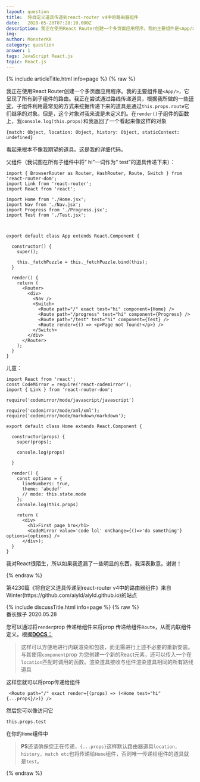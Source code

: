 ```yaml
---
layout: question
title:  将自定义道具传递到react-router v4中的路由器组件
date:   2020-05-28T07:28:10.000Z
description: 我正在使用React Router创建一个多页面应用程序。我的主要组件是<App/>，它呈现了所有到子组件的路由。我正在尝试通过路线传递道具，根据我所做的...
img: 
author: MonsterKK
category: question
answer: 1
tags: JavaScript React.js
topic: React.js
---
```

<div class="article-root">
  <div class="article">
    {% include articleTitle.html info=page %}
    {% raw %}
    <div class="article-content"><p><font style="vertical-align: inherit;"><font style="vertical-align: inherit;">我正在使用React Router创建一个多页面应用程序。</font><font style="vertical-align: inherit;">我的主要组件是</font></font><code>&lt;App/&gt;</code><font style="vertical-align: inherit;"><font style="vertical-align: inherit;">，它呈现了所有到子组件的路由。</font><font style="vertical-align: inherit;">我正在尝试通过路线传递道具，根据</font><font style="vertical-align: inherit;">我所做的</font><font style="vertical-align: inherit;">一些</font></font><a href="https://github.com/ReactTraining/react-router/issues/4105" rel="noreferrer"><font style="vertical-align: inherit;"><font style="vertical-align: inherit;">研究</font></font></a><font style="vertical-align: inherit;"><font style="vertical-align: inherit;">，子组件利用最常见的方式来挖掘传递下来的道具是通过</font></font><code>this.props.route</code><font style="vertical-align: inherit;"><font style="vertical-align: inherit;">它们继承</font><font style="vertical-align: inherit;">的</font><font style="vertical-align: inherit;">对象。</font><font style="vertical-align: inherit;">但是，这个对象对我来说是未定义的。</font><font style="vertical-align: inherit;">在</font></font><code>render()</code><font style="vertical-align: inherit;"><font style="vertical-align: inherit;">子组件的函数上，我</font></font><code>console.log(this.props)</code><font style="vertical-align: inherit;"><font style="vertical-align: inherit;">和我返回了一个看起来像这样的对象</font></font></p>

<pre class="lang-js prettyprint prettyprinted" style=""><code><span class="pun">{</span><span class="pln">match</span><span class="pun">:</span><span class="pln"> </span><span class="typ">Object</span><span class="pun">,</span><span class="pln"> location</span><span class="pun">:</span><span class="pln"> </span><span class="typ">Object</span><span class="pun">,</span><span class="pln"> history</span><span class="pun">:</span><span class="pln"> </span><span class="typ">Object</span><span class="pun">,</span><span class="pln"> staticContext</span><span class="pun">:</span><span class="pln"> </span><span class="kwd">undefined</span><span class="pun">}</span></code></pre>

<p><font style="vertical-align: inherit;"><font style="vertical-align: inherit;">看起来根本不像我期望的道具。</font><font style="vertical-align: inherit;">这是我的详细代码。</font></font></p>

<p><font style="vertical-align: inherit;"><font style="vertical-align: inherit;">父组件（我试图在所有子组件中将“ hi”一词作为“ test”的道具传递下来）： </font></font></p>

<pre class="lang-js prettyprint prettyprinted" style=""><code><span class="kwd">import</span><span class="pln"> </span><span class="pun">{</span><span class="pln"> </span><span class="typ">BrowserRouter</span><span class="pln"> as </span><span class="typ">Router</span><span class="pun">,</span><span class="pln"> </span><span class="typ">HashRouter</span><span class="pun">,</span><span class="pln"> </span><span class="typ">Route</span><span class="pun">,</span><span class="pln"> </span><span class="typ">Switch</span><span class="pln"> </span><span class="pun">}</span><span class="pln"> </span><span class="kwd">from</span><span class="pln"> </span><span class="str">'react-router-dom'</span><span class="pun">;</span><span class="pln">
</span><span class="kwd">import</span><span class="pln"> </span><span class="typ">Link</span><span class="pln"> </span><span class="kwd">from</span><span class="pln"> </span><span class="str">'react-router'</span><span class="pun">;</span><span class="pln">
</span><span class="kwd">import</span><span class="pln"> </span><span class="typ">React</span><span class="pln"> </span><span class="kwd">from</span><span class="pln"> </span><span class="str">'react'</span><span class="pun">;</span><span class="pln">

</span><span class="kwd">import</span><span class="pln"> </span><span class="typ">Home</span><span class="pln"> </span><span class="kwd">from</span><span class="pln"> </span><span class="str">'./Home.jsx'</span><span class="pun">;</span><span class="pln">
</span><span class="kwd">import</span><span class="pln"> </span><span class="typ">Nav</span><span class="pln"> </span><span class="kwd">from</span><span class="pln"> </span><span class="str">'./Nav.jsx'</span><span class="pun">;</span><span class="pln">
</span><span class="kwd">import</span><span class="pln"> </span><span class="typ">Progress</span><span class="pln"> </span><span class="kwd">from</span><span class="pln"> </span><span class="str">'./Progress.jsx'</span><span class="pun">;</span><span class="pln">
</span><span class="kwd">import</span><span class="pln"> </span><span class="typ">Test</span><span class="pln"> </span><span class="kwd">from</span><span class="pln"> </span><span class="str">'./Test.jsx'</span><span class="pun">;</span><span class="pln">



</span><span class="kwd">export</span><span class="pln"> </span><span class="kwd">default</span><span class="pln"> </span><span class="kwd">class</span><span class="pln"> </span><span class="typ">App</span><span class="pln"> extends </span><span class="typ">React</span><span class="pun">.</span><span class="typ">Component</span><span class="pln"> </span><span class="pun">{</span><span class="pln">

  </span><span class="kwd">constructor</span><span class="pun">()</span><span class="pln"> </span><span class="pun">{</span><span class="pln">
    super</span><span class="pun">();</span><span class="pln">

    </span><span class="kwd">this</span><span class="pun">.</span><span class="pln">_fetchPuzzle </span><span class="pun">=</span><span class="pln"> </span><span class="kwd">this</span><span class="pun">.</span><span class="pln">_fetchPuzzle</span><span class="pun">.</span><span class="pln">bind</span><span class="pun">(</span><span class="kwd">this</span><span class="pun">);</span><span class="pln">
  </span><span class="pun">}</span><span class="pln">

  render</span><span class="pun">()</span><span class="pln"> </span><span class="pun">{</span><span class="pln">
    </span><span class="kwd">return</span><span class="pln"> </span><span class="pun">(</span><span class="pln">
      </span><span class="pun">&lt;</span><span class="typ">Router</span><span class="pun">&gt;</span><span class="pln">
        </span><span class="pun">&lt;</span><span class="pln">div</span><span class="pun">&gt;</span><span class="pln">
          </span><span class="pun">&lt;</span><span class="typ">Nav</span><span class="pln"> </span><span class="pun">/&gt;</span><span class="pln">
          </span><span class="pun">&lt;</span><span class="typ">Switch</span><span class="pun">&gt;</span><span class="pln">
            </span><span class="pun">&lt;</span><span class="typ">Route</span><span class="pln"> path</span><span class="pun">=</span><span class="str">"/"</span><span class="pln"> exact test</span><span class="pun">=</span><span class="str">"hi"</span><span class="pln"> component</span><span class="pun">={</span><span class="typ">Home</span><span class="pun">}</span><span class="pln"> </span><span class="pun">/&gt;</span><span class="pln">
            </span><span class="pun">&lt;</span><span class="typ">Route</span><span class="pln"> path</span><span class="pun">=</span><span class="str">"/progress"</span><span class="pln"> test</span><span class="pun">=</span><span class="str">"hi"</span><span class="pln"> component</span><span class="pun">={</span><span class="typ">Progress</span><span class="pun">}</span><span class="pln"> </span><span class="pun">/&gt;</span><span class="pln">             
            </span><span class="pun">&lt;</span><span class="typ">Route</span><span class="pln"> path</span><span class="pun">=</span><span class="str">"/test"</span><span class="pln"> test</span><span class="pun">=</span><span class="str">"hi"</span><span class="pln"> component</span><span class="pun">={</span><span class="typ">Test</span><span class="pun">}</span><span class="pln"> </span><span class="pun">/&gt;</span><span class="pln">
            </span><span class="pun">&lt;</span><span class="typ">Route</span><span class="pln"> render</span><span class="pun">={()</span><span class="pln"> </span><span class="pun">=&gt;</span><span class="pln"> </span><span class="pun">&lt;</span><span class="pln">p</span><span class="pun">&gt;</span><span class="typ">Page</span><span class="pln"> not found</span><span class="pun">!&lt;</span><span class="str">/p&gt;} /</span><span class="pun">&gt;</span><span class="pln">
          </span><span class="pun">&lt;/</span><span class="typ">Switch</span><span class="pun">&gt;</span><span class="pln">
        </span><span class="pun">&lt;/</span><span class="pln">div</span><span class="pun">&gt;</span><span class="pln">
      </span><span class="pun">&lt;/</span><span class="typ">Router</span><span class="pun">&gt;</span><span class="pln">
    </span><span class="pun">);</span><span class="pln">
  </span><span class="pun">}</span><span class="pln">
</span><span class="pun">}</span></code></pre>

<p><font style="vertical-align: inherit;"><font style="vertical-align: inherit;">儿童：</font></font></p>

<pre class="lang-js prettyprint prettyprinted" style=""><code><span class="kwd">import</span><span class="pln"> </span><span class="typ">React</span><span class="pln"> </span><span class="kwd">from</span><span class="pln"> </span><span class="str">'react'</span><span class="pun">;</span><span class="pln">
</span><span class="kwd">const</span><span class="pln"> </span><span class="typ">CodeMirror</span><span class="pln"> </span><span class="pun">=</span><span class="pln"> require</span><span class="pun">(</span><span class="str">'react-codemirror'</span><span class="pun">);</span><span class="pln">
</span><span class="kwd">import</span><span class="pln"> </span><span class="pun">{</span><span class="pln"> </span><span class="typ">Link</span><span class="pln"> </span><span class="pun">}</span><span class="pln"> </span><span class="kwd">from</span><span class="pln"> </span><span class="str">'react-router-dom'</span><span class="pun">;</span><span class="pln">

require</span><span class="pun">(</span><span class="str">'codemirror/mode/javascript/javascript'</span><span class="pun">)</span><span class="pln">

require</span><span class="pun">(</span><span class="str">'codemirror/mode/xml/xml'</span><span class="pun">);</span><span class="pln">
require</span><span class="pun">(</span><span class="str">'codemirror/mode/markdown/markdown'</span><span class="pun">);</span><span class="pln">

</span><span class="kwd">export</span><span class="pln"> </span><span class="kwd">default</span><span class="pln"> </span><span class="kwd">class</span><span class="pln"> </span><span class="typ">Home</span><span class="pln"> extends </span><span class="typ">React</span><span class="pun">.</span><span class="typ">Component</span><span class="pln"> </span><span class="pun">{</span><span class="pln">

  </span><span class="kwd">constructor</span><span class="pun">(</span><span class="pln">props</span><span class="pun">)</span><span class="pln"> </span><span class="pun">{</span><span class="pln">
    super</span><span class="pun">(</span><span class="pln">props</span><span class="pun">);</span><span class="pln">

    console</span><span class="pun">.</span><span class="pln">log</span><span class="pun">(</span><span class="pln">props</span><span class="pun">)</span><span class="pln">

  </span><span class="pun">}</span><span class="pln">

  render</span><span class="pun">()</span><span class="pln"> </span><span class="pun">{</span><span class="pln">
    </span><span class="kwd">const</span><span class="pln"> options </span><span class="pun">=</span><span class="pln"> </span><span class="pun">{</span><span class="pln">
      lineNumbers</span><span class="pun">:</span><span class="pln"> </span><span class="kwd">true</span><span class="pun">,</span><span class="pln">  
      theme</span><span class="pun">:</span><span class="pln"> </span><span class="str">'abcdef'</span><span class="pln">    
      </span><span class="com">// mode: this.state.mode</span><span class="pln">
    </span><span class="pun">};</span><span class="pln">
    console</span><span class="pun">.</span><span class="pln">log</span><span class="pun">(</span><span class="kwd">this</span><span class="pun">.</span><span class="pln">props</span><span class="pun">)</span><span class="pln">

    </span><span class="kwd">return</span><span class="pln"> </span><span class="pun">(</span><span class="pln">
      </span><span class="pun">&lt;</span><span class="pln">div</span><span class="pun">&gt;</span><span class="pln">
        </span><span class="pun">&lt;</span><span class="pln">h1</span><span class="pun">&gt;</span><span class="typ">First</span><span class="pln"> page bro</span><span class="pun">&lt;/</span><span class="pln">h1</span><span class="pun">&gt;</span><span class="pln">        
        </span><span class="pun">&lt;</span><span class="typ">CodeMirror</span><span class="pln"> value</span><span class="pun">=</span><span class="str">'code lol'</span><span class="pln"> onChange</span><span class="pun">={()=&gt;</span><span class="str">'do something'</span><span class="pun">}</span><span class="pln"> options</span><span class="pun">={</span><span class="pln">options</span><span class="pun">}</span><span class="pln"> </span><span class="pun">/&gt;</span><span class="pln">
      </span><span class="pun">&lt;/</span><span class="pln">div</span><span class="pun">&gt;);</span><span class="pln">
  </span><span class="pun">}</span><span class="pln">
</span><span class="pun">}</span></code></pre>

<p><font style="vertical-align: inherit;"><font style="vertical-align: inherit;">我对React很陌生，所以如果我遗漏了一些明显的东西，我深表歉意。</font><font style="vertical-align: inherit;">谢谢！</font></font></p></div>
    {% endraw %}
  </div>
  <p class="winter_mark">第4230篇《将自定义道具传递到react-router v4中的路由器组件》来自Winter(https://github.com/aiyld/aiyld.github.io)的站点</p>
  <div class="discuss-wrapper">
    {% include discussTitle.html info=page %}
    {% raw %}
    <div class="discuss-list">
    <div class="discuss-item">
        <div class="discuss-parent">
          <div class="discuss-meta">
            <span class="discuss-user">番长猴子</span>
            <span class="discuss-time">2020.05.28</span>
          </div>
          <div class="discuss-comment"><p><font style="vertical-align: inherit;"><font style="vertical-align: inherit;">您可以通过将</font></font><code>render</code><font style="vertical-align: inherit;"><font style="vertical-align: inherit;">prop </font><font style="vertical-align: inherit;">传递给组件来将</font><font style="vertical-align: inherit;">prop </font><font style="vertical-align: inherit;">传递给组件</font></font><code>Route</code><font style="vertical-align: inherit;"><font style="vertical-align: inherit;">，从而内联组件定义。</font><font style="vertical-align: inherit;">根据</font></font><strong><a href="https://reacttraining.com/react-router/web/api/Route/render-func" rel="noreferrer"><font style="vertical-align: inherit;"><font style="vertical-align: inherit;">DOCS：</font></font></a></strong></p>

<blockquote>
  <p><font style="vertical-align: inherit;"><font style="vertical-align: inherit;">这样可以方便地进行内联渲染和包装，而无需进行上述不必要的重新安装。与其使用</font></font><code>component</code><font style="vertical-align: inherit;"><font style="vertical-align: inherit;">prop </font><font style="vertical-align: inherit;">为您创建一个新的React元素</font><font style="vertical-align: inherit;">，还可以传入一个在</font></font><code>location</code><font style="vertical-align: inherit;"><font style="vertical-align: inherit;">匹配</font><font style="vertical-align: inherit;">时调用的函数</font><font style="vertical-align: inherit;">。</font><font style="vertical-align: inherit;">渲染道具接收与组件渲染道具相同的所有路线道具</font></font></p>
</blockquote>

<p><font style="vertical-align: inherit;"><font style="vertical-align: inherit;">这样您就可以将prop传递给组件</font></font></p>

<pre class="lang-js prettyprint prettyprinted" style=""><code><span class="pln"> </span><span class="pun">&lt;</span><span class="typ">Route</span><span class="pln"> path</span><span class="pun">=</span><span class="str">"/"</span><span class="pln"> exact render</span><span class="pun">={(</span><span class="pln">props</span><span class="pun">)</span><span class="pln"> </span><span class="pun">=&gt;</span><span class="pln"> </span><span class="pun">(&lt;</span><span class="typ">Home</span><span class="pln"> test</span><span class="pun">=</span><span class="str">"hi"</span><span class="pln"> </span><span class="pun">{...</span><span class="pln">props</span><span class="pun">}/&gt;)}</span><span class="pln"> </span><span class="pun">/&gt;</span></code></pre>

<p><font style="vertical-align: inherit;"><font style="vertical-align: inherit;">然后您可以像访问它</font></font></p>

<pre class="lang-js prettyprint prettyprinted" style=""><code><span class="kwd">this</span><span class="pun">.</span><span class="pln">props</span><span class="pun">.</span><span class="pln">test </span></code></pre>

<p><font style="vertical-align: inherit;"><font style="vertical-align: inherit;">在你的</font></font><code>Home</code><font style="vertical-align: inherit;"><font style="vertical-align: inherit;">组件中</font></font></p>

<blockquote>
  <p><strong><font style="vertical-align: inherit;"><font style="vertical-align: inherit;">PS</font></font></strong><font style="vertical-align: inherit;"><font style="vertical-align: inherit;">还请确保您正在传递，</font></font><code>{...props}</code><font style="vertical-align: inherit;"><font style="vertical-align: inherit;">这样默认路由器道具</font></font><code>location, history, match etc</code><font style="vertical-align: inherit;"><font style="vertical-align: inherit;">也将传递给</font></font><code>Home</code><font style="vertical-align: inherit;"><font style="vertical-align: inherit;">组件，否则唯一</font><font style="vertical-align: inherit;">传递给</font><font style="vertical-align: inherit;">组件的道具就是</font></font><code>test</code><font style="vertical-align: inherit;"><font style="vertical-align: inherit;">。</font></font></p>
</blockquote></div>
        </div></div>
    </div>
    {% endraw %}
  </div>
<div>
